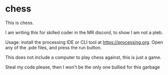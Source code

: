 # chess

This is chess. 

I am writing this for skilled coder in the MR discord, to show I am not a pleb.

Usage:
install the processing IDE or CLI tool at 
https://processing.org. Open any of the .pde files, and press the run button. 

This does not include a computer to play chess against, this is just a game.

Steal my code please, then I won't be the only one bullied for this garbage
